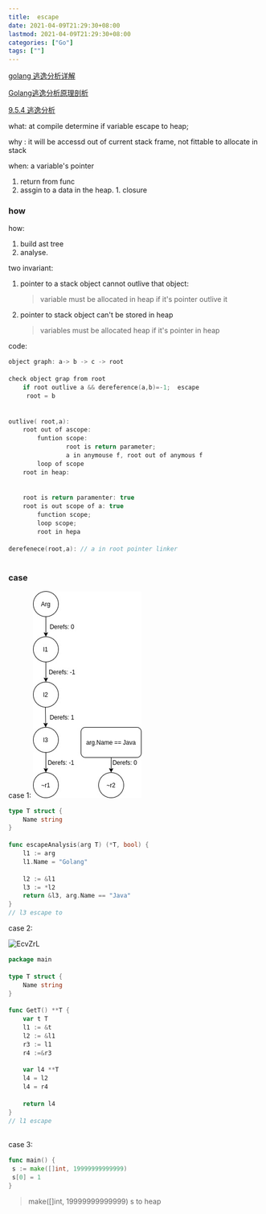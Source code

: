 ```yaml
---
title:  escape
date: 2021-04-09T21:29:30+08:00
lastmod: 2021-04-09T21:29:30+08:00
categories: ["Go"]
tags: [""]
---
```


[golang 逃逸分析详解](https://zhuanlan.zhihu.com/p/91559562)

[Golang逃逸分析原理剖析](https://juejin.cn/post/7055178269112401933)

[9.5.4 逃逸分析](https://gocompiler.shizhz.me/9.-golang-bian-yi-qi-tao-yi-fen-xi/9.5.4-tao-yi-fen-xi)

what:
at compile determine if variable escape to heap;

why :
it will be accessd out of current stack frame, not fittable to allocate in stack

when:  a variable's pointer
1.    return from func 
1.   assgin to  a data in the heap.
	1. closure


### how  

how:
1. build ast tree
2. analyse.


two invariant:
1. pointer to a stack object cannot outlive that object: 
	> variable must be allocated in heap if it's pointer  outlive it 
1. pointer to stack object can't be stored in heap
	> variables must be allocated heap if it's pointer in heap




code:

```c
object graph: a-> b -> c -> root

check object grap from root
	if root outlive a && dereference(a,b)=-1;  escape
	 root = b


outlive( root,a): 
	root out of ascope:
		funtion scope:
				root is return parameter;
				a in anymouse f, root out of anymous f 	
		loop of scope
	root in heap:
		

	root is return paramenter: true
	root is out scope of a: true
		function scope;
		loop scope;
		root in hepa
	
derefenece(root,a): // a in root pointer linker 
	
```

   

  
###  case


case 1:
 ![](https://raw.githubusercontent.com/atony2099/imgs/master/uPic/xFqZVk.jpg)
 
```go
type T struct {
    Name string
}

func escapeAnalysis(arg T) (*T, bool) {
    l1 := arg
    l1.Name = "Golang"

    l2 := &l1
    l3 := *l2
    return &l3, arg.Name == "Java"
}
// l3 escape to
```


case 2:

   ![EcvZrL](https://cdn.jsdelivr.net/gh/atony2099/imgs@master/20220923/EcvZrL.jpg)

   ```go
   package main

   type T struct {
       Name string
   }

   func GetT() **T {
       var t T
       l1 := &t
       l2 := &l1
       r3 := l1
       r4 :=&r3

       var l4 **T
       l4 = l2
       l4 = r4

       return l4
   }
   // l1 escape
	
   ```

case 3: 

   ```go
   func main() {
    s := make([]int, 19999999999999)
    s[0] = 1
   }
   ```

   > make([]int, 19999999999999) s to heap
